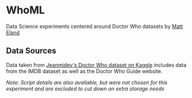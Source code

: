 # WhoML
Data Science experiments centered around Doctor Who datasets by [Matt Eland](https://MattEland.dev)

## Data Sources

Data taken from [Jeanmidev's Doctor Who dataset on Kaggle](https://www.kaggle.com/jeanmidev/doctor-who) includes data from the IMDB dataset as well as the Doctor Who Guide website.

*Note: Script details are also available, but were not chosen for this experiment and are excluded to cut down on extra storage needs*